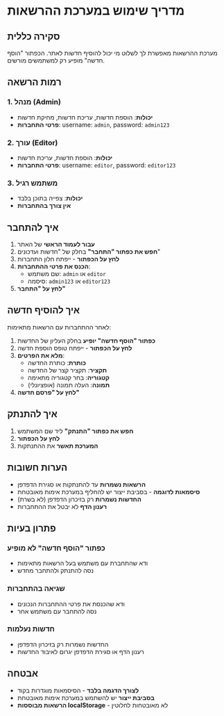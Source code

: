 # מדריך שימוש במערכת ההרשאות

## סקירה כללית

מערכת ההרשאות מאפשרת לך לשלוט מי יכול להוסיף חדשות לאתר. הכפתור "הוסף חדשה" מופיע רק למשתמשים מורשים.

## רמות הרשאה

### 1. מנהל (Admin)
- **יכולות**: הוספת חדשות, עריכת חדשות, מחיקת חדשות
- **פרטי התחברות**: username: `admin`, password: `admin123`

### 2. עורך (Editor)
- **יכולות**: הוספת חדשות, עריכת חדשות
- **פרטי התחברות**: username: `editor`, password: `editor123`

### 3. משתמש רגיל
- **יכולות**: צפייה בתוכן בלבד
- **אין צורך בהתחברות**

## איך להתחבר

1. **עבור לעמוד הראשי** של האתר
2. **חפש את כפתור "התחבר"** בחלק של "חדשות ועדכונים"
3. **לחץ על הכפתור** - ייפתח חלון התחברות
4. **הכנס את פרטי ההתחברות**:
   - שם משתמש: `admin` או `editor`
   - סיסמה: `admin123` או `editor123`
5. **לחץ על "התחבר"**

## איך להוסיף חדשה

לאחר ההתחברות עם הרשאות מתאימות:

1. **כפתור "הוסף חדשה" יופיע** בחלק העליון של החדשות
2. **לחץ על הכפתור** - ייפתח טופס הוספת חדשה
3. **מלא את הפרטים**:
   - **כותרת**: כותרת החדשה
   - **תקציר**: תקציר קצר של החדשה
   - **קטגוריה**: בחר קטגוריה מתאימה
   - **תמונה**: העלה תמונה (אופציונלי)
4. **לחץ על "פרסם חדשה"**

## איך להתנתק

1. **חפש את כפתור "התנתק"** ליד שם המשתמש
2. **לחץ על הכפתור**
3. **המערכת תאשר** את ההתנתקות

## הערות חשובות

- **הרשאות נשמרות** עד להתנתקות או סגירת הדפדפן
- **סיסמאות לדוגמה** - בסביבת ייצור יש להחליף במערכת אימות מאובטחת
- **החדשות נשמרות** רק בזיכרון הדפדפן (לא בשרת)
- **רענון הדף** לא יבטל את ההתחברות

## פתרון בעיות

### כפתור "הוסף חדשה" לא מופיע
- ודא שהתחברת עם משתמש בעל הרשאות מתאימות
- נסה להתנתק ולהתחבר מחדש

### שגיאה בהתחברות
- ודא שהכנסת את פרטי ההתחברות הנכונים
- נסה להתחבר עם משתמש אחר

### חדשות נעלמות
- החדשות נשמרות רק בזיכרון הדפדפן
- רענון הדף או סגירת הדפדפן יגרום לאיבוד החדשות

## אבטחה

- **לצורך הדגמה בלבד** - הסיסמאות מוגדרות בקוד
- **בסביבת ייצור** יש להשתמש במערכת אימות מאובטחת
- **הרשאות מבוססות localStorage** - לא מאובטחות לחלוטין 